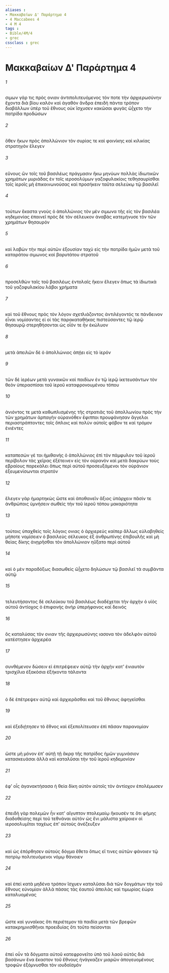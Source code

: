 ```yaml
---
aliases : 
- Μακκαβαίων Δ' Παράρτημα 4
- 4 Maccabees 4
- 4 M 4
tags : 
- Bible/4M/4
- grec
cssclass : grec
---
```


# Μακκαβαίων Δ' Παράρτημα 4

###### 1
σιμων γάρ τις πρὸς ονιαν ἀντιπολιτευόμενος τόν ποτε τὴν ἀρχιερωσύνην ἔχοντα διὰ βίου καλὸν καὶ ἀγαθὸν ἄνδρα ἐπειδὴ πάντα τρόπον διαβάλλων ὑπὲρ τοῦ ἔθνους οὐκ ἴσχυσεν κακῶσαι φυγὰς ὤ|χετο τὴν πατρίδα προδώσων
###### 2
ὅθεν ἥκων πρὸς ἀπολλώνιον τὸν συρίας τε καὶ φοινίκης καὶ κιλικίας στρατηγὸν ἔλεγεν
###### 3
εὔνους ὢν τοῖς τοῦ βασιλέως πράγμασιν ἥκω μηνύων πολλὰς ἰδιωτικῶν χρημάτων μυριάδας ἐν τοῖς ιεροσολύμων γαζοφυλακίοις τεθησαυρίσθαι τοῖς ἱεροῖς μὴ ἐπικοινωνούσας καὶ προσήκειν ταῦτα σελεύκῳ τῷ βασιλεῖ
###### 4
τούτων ἕκαστα γνοὺς ὁ ἀπολλώνιος τὸν μὲν σιμωνα τῆς εἰς τὸν βασιλέα κηδεμονίας ἐπαινεῖ πρὸς δὲ τὸν σέλευκον ἀναβὰς κατεμήνυσε τὸν τῶν χρημάτων θησαυρόν
###### 5
καὶ λαβὼν τὴν περὶ αὐτῶν ἐξουσίαν ταχὺ εἰς τὴν πατρίδα ἡμῶν μετὰ τοῦ καταράτου σιμωνος καὶ βαρυτάτου στρατοῦ
###### 6
προσελθὼν ταῖς τοῦ βασιλέως ἐντολαῖς ἥκειν ἔλεγεν ὅπως τὰ ἰδιωτικὰ τοῦ γαζοφυλακίου λάβοι χρήματα
###### 7
καὶ τοῦ ἔθνους πρὸς τὸν λόγον σχετλιάζοντος ἀντιλέγοντός τε πάνδεινον εἶναι νομίσαντες εἰ οἱ τὰς παρακαταθήκας πιστεύσαντες τῷ ἱερῷ θησαυρῷ στερηθήσονται ὡς οἷόν τε ἦν ἐκώλυον
###### 8
μετὰ ἀπειλῶν δὲ ὁ ἀπολλώνιος ἀπῄει εἰς τὸ ἱερόν
###### 9
τῶν δὲ ἱερέων μετὰ γυναικῶν καὶ παιδίων ἐν τῷ ἱερῷ ἱκετευσάντων τὸν θεὸν ὑπερασπίσαι τοῦ ἱεροῦ καταφρονουμένου τόπου
###### 10
ἀνιόντος τε μετὰ καθωπλισμένης τῆς στρατιᾶς τοῦ ἀπολλωνίου πρὸς τὴν τῶν χρημάτων ἁρπαγὴν οὐρανόθεν ἔφιπποι προυφάνησαν ἄγγελοι περιαστράπτοντες τοῖς ὅπλοις καὶ πολὺν αὐτοῖς φόβον τε καὶ τρόμον ἐνιέντες
###### 11
καταπεσών γέ τοι ἡμιθανὴς ὁ ἀπολλώνιος ἐπὶ τὸν πάμφυλον τοῦ ἱεροῦ περίβολον τὰς χεῖρας ἐξέτεινεν εἰς τὸν οὐρανὸν καὶ μετὰ δακρύων τοὺς εβραίους παρεκάλει ὅπως περὶ αὐτοῦ προσευξάμενοι τὸν οὐράνιον ἐξευμενίσωνται στρατόν
###### 12
ἔλεγεν γὰρ ἡμαρτηκὼς ὥστε καὶ ἀποθανεῖν ἄξιος ὑπάρχειν πᾶσίν τε ἀνθρώποις ὑμνήσειν σωθεὶς τὴν τοῦ ἱεροῦ τόπου μακαριότητα
###### 13
τούτοις ὑπαχθεὶς τοῖς λόγοις ονιας ὁ ἀρχιερεύς καίπερ ἄλλως εὐλαβηθείς μήποτε νομίσειεν ὁ βασιλεὺς σέλευκος ἐξ ἀνθρωπίνης ἐπιβουλῆς καὶ μὴ θείας δίκης ἀνῃρῆσθαι τὸν ἀπολλώνιον ηὔξατο περὶ αὐτοῦ
###### 14
καὶ ὁ μὲν παραδόξως διασωθεὶς ὤ|χετο δηλώσων τῷ βασιλεῖ τὰ συμβάντα αὐτῷ
###### 15
τελευτήσαντος δὲ σελεύκου τοῦ βασιλέως διαδέχεται τὴν ἀρχὴν ὁ υἱὸς αὐτοῦ ἀντίοχος ὁ ἐπιφανής ἀνὴρ ὑπερήφανος καὶ δεινός
###### 16
ὃς καταλύσας τὸν ονιαν τῆς ἀρχιερωσύνης ιασονα τὸν ἀδελφὸν αὐτοῦ κατέστησεν ἀρχιερέα
###### 17
συνθέμενον δώσειν εἰ ἐπιτρέψειεν αὐτῷ τὴν ἀρχήν κατ' ἐνιαυτὸν τρισχίλια ἑξακόσια ἑξήκοντα τάλαντα
###### 18
ὁ δὲ ἐπέτρεψεν αὐτῷ καὶ ἀρχιερᾶσθαι καὶ τοῦ ἔθνους ἀφηγεῖσθαι
###### 19
καὶ ἐξεδιῄτησεν τὸ ἔθνος καὶ ἐξεπολίτευσεν ἐπὶ πᾶσαν παρανομίαν
###### 20
ὥστε μὴ μόνον ἐπ' αὐτῇ τῇ ἄκρᾳ τῆς πατρίδος ἡμῶν γυμνάσιον κατασκευάσαι ἀλλὰ καὶ καταλῦσαι τὴν τοῦ ἱεροῦ κηδεμονίαν
###### 21
ἐφ' οἷς ἀγανακτήσασα ἡ θεία δίκη αὐτὸν αὐτοῖς τὸν ἀντίοχον ἐπολέμωσεν
###### 22
ἐπειδὴ γὰρ πολεμῶν ἦν κατ' αἴγυπτον πτολεμαίῳ ἤκουσέν τε ὅτι φήμης διαδοθείσης περὶ τοῦ τεθνάναι αὐτὸν ὡς ἔνι μάλιστα χαίροιεν οἱ ιεροσολυμῖται ταχέως ἐπ' αὐτοὺς ἀνέζευξεν
###### 23
καὶ ὡς ἐπόρθησεν αὐτούς δόγμα ἔθετο ὅπως εἴ τινες αὐτῶν φάνοιεν τῷ πατρίῳ πολιτευόμενοι νόμῳ θάνοιεν
###### 24
καὶ ἐπεὶ κατὰ μηδένα τρόπον ἴσχυεν καταλῦσαι διὰ τῶν δογμάτων τὴν τοῦ ἔθνους εὐνομίαν ἀλλὰ πάσας τὰς ἑαυτοῦ ἀπειλὰς καὶ τιμωρίας ἑώρα καταλυομένας
###### 25
ὥστε καὶ γυναῖκας ὅτι περιέτεμον τὰ παιδία μετὰ τῶν βρεφῶν κατακρημνισθῆναι προειδυίας ὅτι τοῦτο πείσονται
###### 26
ἐπεὶ οὖν τὰ δόγματα αὐτοῦ κατεφρονεῖτο ὑπὸ τοῦ λαοῦ αὐτὸς διὰ βασάνων ἕνα ἕκαστον τοῦ ἔθνους ἠνάγκαζεν μιαρῶν ἀπογευομένους τροφῶν ἐξόμνυσθαι τὸν ιουδαϊσμόν
